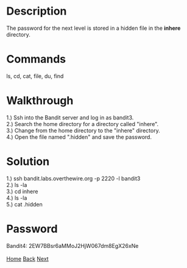 # Description
The password for the next level is stored in a hidden file in the **inhere** directory.
# Commands
ls, cd, cat, file, du, find
# Walkthrough
1.) Ssh into the Bandit server and log in as bandit3. <br />
2.) Search the home directory for a directory called "inhere". <br />
3.) Change from the home directory to the "inhere" directory. <br />
4.) Open the file named ".hidden" and save the password.
# Solution
1.) ssh bandit.labs.overthewire.org -p 2220 -l bandit3 <br />
2.) ls -la <br />
3.) cd inhere <br />
4.) ls -la <br />
5.) cat .hidden
# Password
Bandit4: 2EW7BBsr6aMMoJ2HjW067dm8EgX26xNe <br /> <br />
[Home](https://github.com/Spagoooti/OverTheWire-Bandit/blob/main/README.md) [Back](https://github.com/Spagoooti/OverTheWire-Bandit/blob/main/Bandit%202%20-%3E%203.md) [Next](https://github.com/Spagoooti/OverTheWire-Bandit/blob/main/Bandit%204%20-%3E%205.md)

